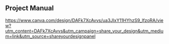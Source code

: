 ## Project Manual

https://www.canva.com/design/DAFk7XcAvvs/ua3JIxY11HYhzS9_lfzoRA/view?utm_content=DAFk7XcAvvs&utm_campaign=share_your_design&utm_medium=link&utm_source=shareyourdesignpanel 
